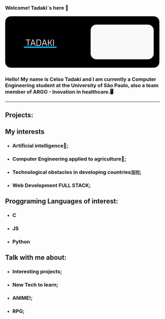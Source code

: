 ### Welcome! Tadaki`s here 👋

![Alt text](https://github.com/C-Tadaki-S/C-Tadaki-S/blob/main/BannerTadaki.png)


###  Hello! My name is Celso Tadaki and I am currently a Computer Engineering student at the University of São Paulo, also a team member of ARGO - Inovation in healthcare.🖥️ 

------------
 ## Projects:

 ## My interests
 
 - ### Artificial intelligence🦾;
 - ### Computer Engineering applied to agriculture🚜;
 - ### Technological obstacles in developing countries🇧🇷;
 - ### Web Development FULL STACK;

## Proggraming Languages of interest:
- ### C
- ### JS
- ### Python

## Talk with me about:
- ### Interesting projects;
- ### New Tech to learn;
- ### ANIME!;
- ### RPG;
